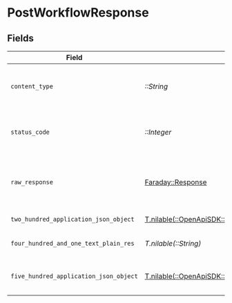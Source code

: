 # PostWorkflowResponse


## Fields

| Field                                                                                                                              | Type                                                                                                                               | Required                                                                                                                           | Description                                                                                                                        |
| ---------------------------------------------------------------------------------------------------------------------------------- | ---------------------------------------------------------------------------------------------------------------------------------- | ---------------------------------------------------------------------------------------------------------------------------------- | ---------------------------------------------------------------------------------------------------------------------------------- |
| `content_type`                                                                                                                     | *::String*                                                                                                                         | :heavy_check_mark:                                                                                                                 | HTTP response content type for this operation                                                                                      |
| `status_code`                                                                                                                      | *::Integer*                                                                                                                        | :heavy_check_mark:                                                                                                                 | HTTP response status code for this operation                                                                                       |
| `raw_response`                                                                                                                     | [Faraday::Response](https://www.rubydoc.info/gems/faraday/Faraday/Response)                                                        | :heavy_check_mark:                                                                                                                 | Raw HTTP response; suitable for custom response parsing                                                                            |
| `two_hundred_application_json_object`                                                                                              | [T.nilable(::OpenApiSDK::Operations::PostWorkflowResponseBody)](../../models/operations/postworkflowresponsebody.md)               | :heavy_minus_sign:                                                                                                                 | Retrieve the output                                                                                                                |
| `four_hundred_and_one_text_plain_res`                                                                                              | *T.nilable(::String)*                                                                                                              | :heavy_minus_sign:                                                                                                                 | Invalid or expired token                                                                                                           |
| `five_hundred_application_json_object`                                                                                             | [T.nilable(::OpenApiSDK::Operations::PostWorkflowComfyuiResponseBody)](../../models/operations/postworkflowcomfyuiresponsebody.md) | :heavy_minus_sign:                                                                                                                 | Error when uploading the workflow                                                                                                  |